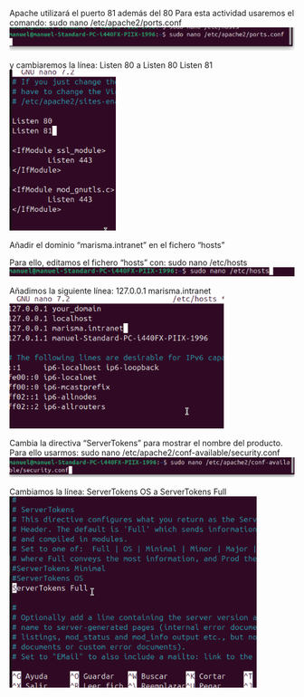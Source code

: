 Apache utilizará el puerto 81 además del 80
Para esta actividad usaremos el comando: 
sudo nano /etc/apache2/ports.conf
![paso1](./imgs/img1.png)

y cambiaremos la línea:
Listen 80
a
Listen 80
Listen 81
![paso2](./imgs/img2.png)

Añadir el dominio “marisma.intranet” en el fichero “hosts”

Para ello, editamos el fichero “hosts” con:
sudo nano /etc/hosts
![paso3](./imgs/img3.png)

Añadimos la siguiente línea:
127.0.0.1	marisma.intranet
![paso4](./imgs/img4.png)

Cambia la directiva “ServerTokens” para mostrar el nombre del producto.
Para ello usarmos: 
sudo nano /etc/apache2/conf-available/security.conf
![paso5](./imgs/img5.png)

Cambiamos la línea:
ServerTokens OS
a
ServerTokens Full
![paso6](./imgs/img6.png)

